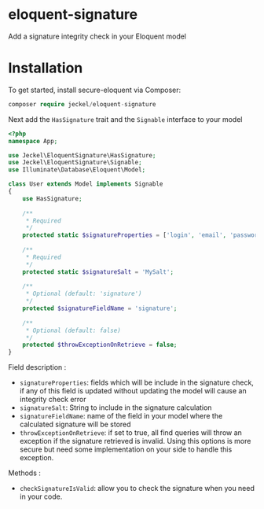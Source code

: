 # eloquent-signature

Add a signature integrity check in your Eloquent model

# Installation

To get started, install secure-eloquent via Composer:

```php
composer require jeckel/eloquent-signature
```

Next add the `HasSignature` trait and the `Signable` interface to your model

```php
<?php
namespace App;

use Jeckel\EloquentSignature\HasSignature;
use Jeckel\EloquentSignature\Signable;
use Illuminate\Database\Eloquent\Model;

class User extends Model implements Signable
{
    use HasSignature;
    
    /**
     * Required 
     */
    protected static $signatureProperties = ['login', 'email', 'password'];
    
    /**
     * Required   
     */
    protected static $signatureSalt = 'MySalt';
    
    /**
     * Optional (default: 'signature')  
     */
    protected $signatureFieldName = 'signature';
    
    /**
     * Optional (default: false) 
     */
    protected $throwExceptionOnRetrieve = false;
}
```

Field description :

- `signatureProperties`: fields which will be include in the signature check, if any of this field is updated without updating the model will cause an integrity check error
- `signatureSalt`: String to include in the signature calculation
- `signatureFieldName`: name of the field in your model where the calculated signature will be stored
- `throwExceptionOnRetrieve`: if set to true, all find queries will throw an exception if the signature retrieved is invalid. Using this options is more secure but need some implementation on your side to handle this exception.


Methods :

- `checkSignatureIsValid`: allow you to check the signature when you need in your code.

